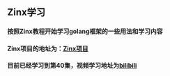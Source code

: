 ## Zinx学习
#### 按照Zinx教程开始学习golang框架的一些用法和学习内容
#### Zinx项目的地址为：[Zinx项目](https://github.com/aceld/zinx)
#### 目前已经学习到第40集，视频学习地址为[bilibili](https://www.bilibili.com/video/BV1wE411d7th?p=40&spm_id_from=pageDriver)
